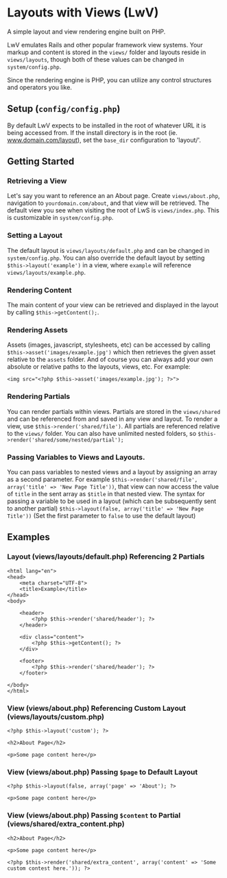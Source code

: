 # Layouts with Views (LwV)
A simple layout and view rendering engine built on PHP.

LwV emulates Rails and other popular framework view systems. Your markup and content is stored in the `views/` folder and layouts reside in `views/layouts`, though both of these values can be changed in `system/config.php`.

Since the rendering engine is PHP, you can utilize any control structures and operators you like.

## Setup (`config/config.php`)

By default LwV expects to be installed in the root of whatever URL it is being accessed from. If the install directory is in the root (ie. www.domain.com/layout), set the `base_dir` configuration to 'layout/'.

## Getting Started

### Retrieving a View
Let's say you want to reference an an About page. Create `views/about.php`, navigation to `yourdomain.com/about`, and that view will be retrieved. The default view you see when visiting the root of LwS is `views/index.php`. This is customizable in `system/config.php`.

### Setting a Layout
The default layout is `views/layouts/default.php` and can be changed in `system/config.php`. You can also override the default layout by setting `$this->layout('example')` in a view, where `example` will reference `views/layouts/example.php`.

### Rendering Content
The main content of your view can be retrieved and displayed in the layout by calling `$this->getContent();`.

### Rendering Assets
Assets (images, javascript, stylesheets, etc) can be accessed by calling `$this->asset('images/example.jpg')` which then retrieves the given asset relative to the `assets` folder. And of course you can always add your own absolute or relative paths to the layouts, views, etc. For example:

    <img src="<?php $this->asset('images/example.jpg'); ?>">

### Rendering Partials
You can render partials within views. Partials are stored in the `views/shared` and can be referenced from and saved in any view and layout. To render a view, use `$this->render('shared/file')`. All partials are referenced relative to the `views/` folder. You can also have unlimited nested folders, so `$this->render('shared/some/nested/partial');`

### Passing Variables to Views and Layouts.
You can pass variables to nested views and a layout by assigning an array as a second parameter. For example `$this->render('shared/file', array('title' => 'New Page Title'))`, that view can now access the value of `title` in the sent array as `$title` in that nested view. The syntax for passing a variable to be used in a layout (which can be subsequently sent to another partial) `$this->layout(false, array('title' => 'New Page Title'))` (Set the first parameter to `false` to use the default layout)

## Examples
### Layout (views/layouts/default.php) Referencing 2 Partials
    <html lang="en">
    <head>
        <meta charset="UTF-8">
        <title>Example</title>
    </head>
    <body>

        <header>
            <?php $this->render('shared/header'); ?>
        </header>

        <div class="content">
            <?php $this->getContent(); ?>
        </div>

        <footer>
            <?php $this->render('shared/header'); ?>
        </footer>

    </body>
    </html>

### View (views/about.php) Referencing Custom Layout (views/layouts/custom.php)
    <?php $this->layout('custom'); ?>

    <h2>About Page</h2>

    <p>Some page content here</p>


### View (views/about.php) Passing `$page` to Default Layout
    <?php $this->layout(false, array('page' => 'About'); ?>

    <p>Some page content here</p>


### View (views/about.php) Passing `$content` to Partial (views/shared/extra_content.php)
    <h2>About Page</h2>

    <p>Some page content here</p>

    <?php $this->render('shared/extra_content', array('content' => 'Some custom contest here.')); ?>

